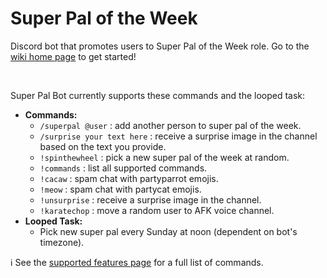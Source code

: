 # Super Pal of the Week
Discord bot that promotes users to Super Pal of the Week role. Go to the [wiki home page](https://github.com/adamhurm/discord-super-pal-of-the-week/wiki) to get started!

<br />

Super Pal Bot currently supports these commands and the looped task:
- **Commands:**
  - `/superpal @user` : add another person to super pal of the week.
  - `/surprise your text here` : receive a surprise image in the channel based on the text you provide.
  - `!spinthewheel` : pick a new super pal of the week at random.
  - `!commands` : list all supported commands.
  - `!cacaw` : spam chat with partyparrot emojis.
  - `!meow` : spam chat with partycat emojis.
  - `!unsurprise` : receive a surprise image in the channel.
  - `!karatechop` : move a random user to AFK voice channel.
- **Looped Task:**
  - Pick new super pal every Sunday at noon (dependent on bot's timezone).

ℹ️ See the [supported features page](https://github.com/adamhurm/discord-super-pal-of-the-week/wiki/Features) for a full list of commands.
